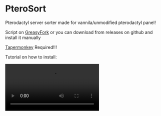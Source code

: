 # PteroSort
Pterodactyl server sorter made for vannila/unmodified pterodactyl panel!

Script on [GreasyFork](https://greasyfork.org/cs/scripts/528298-pterosort) or you can download from releases on github and install it manually

[Tapermonkey](https://www.tampermonkey.net/) Required!!!


Tutorial on how to install:

<video src="https://github.com/user-attachments/assets/b2d162cc-5c01-4f0f-8a79-1d33f314ec4c"></video>




